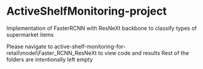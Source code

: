 # ActiveShelfMonitoring-project
Implementation of FasterRCNN with ResNeXt backbone to classify types of supermarket items

Please navigate to active-shelf-monitoring-for-retail\model\Faster_RCNN_ResNeXt to view code and results
Rest of the folders are intentionally left empty
